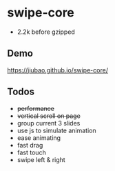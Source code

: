 # swipe-core
* 2.2k before gzipped

## Demo
https://jiubao.github.io/swipe-core/

## Todos
* ~~performance~~
* ~~vertical scroll on page~~
* group current 3 slides
* use js to simulate animation
* ease animating
* fast drag
* fast touch
* swipe left & right
